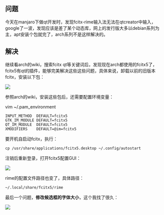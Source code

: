 

## 问题

今天在manjaro下做qt开发时，发现fcitx-rime输入法无法在qtcreator中输入，google了一波，发现应该是差了某个动态库，网上的发行版大多以debian系列为主，apt安装个包就完了，arch系列不是这样解决的。

<!--more-->

## 解决

继续看arch的wiki，搜索fcitx qt等关键词后，发现现在arch都使用的fcitx5了，fcitx5有qt的插件，能够完美解决这些这些问题，具体来说，卸载以前的旧版本fcitx，安装以下包：

![](https://ravenxrz-blog.oss-cn-chengdu.aliyuncs.com/img/github_img/5f22402714195aa594ef0f0e.png)

参照arch的wiki，安装这些包后，还需要配置环境变量：

vim ~/.pam_environment 

```shell
INPUT_METHOD  DEFAULT=fcitx5
GTK_IM_MODULE DEFAULT=fcitx5
QT_IM_MODULE  DEFAULT=fcitx5
XMODIFIERS    DEFAULT=@im=fcitx5
```

要开机自启动fcitx，执行：

```shell
cp /usr/share/applications/fcitx5.desktop ~/.config/autostart
```

注销后重新登录，打开fcitx5配置GUI：

![](https://ravenxrz-blog.oss-cn-chengdu.aliyuncs.com/img/github_img/5f224cc914195aa594f584e9.png)

rime的配置文件路径也变了，具体路径：

```
~/.local/share/fcitx5/rime
```

最后一个问题，**修改候选框的字体大小**，这个我找了很久：

![](https://pic.downk.cc/item/5f22404814195aa594ef2114.png)